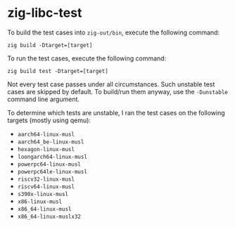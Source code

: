 # zig-libc-test

To build the test cases into `zig-out/bin`, execute the following command:

```
zig build -Dtarget=[target]
```

To run the test cases, execute the following command:

```
zig build test -Dtarget=[target]
```

Not every test case passes under all circumstances. Such unstable test cases are skipped by default. To build/run them anyway, use the `-Dunstable` command line argument.

To determine which tests are unstable, I ran the test cases on the following targets (mostly using qemu):

- `aarch64-linux-musl`
- `aarch64_be-linux-musl`
- `hexagon-linux-musl`
- `loongarch64-linux-musl`
- `powerpc64-linux-musl`
- `powerpc64le-linux-musl`
- `riscv32-linux-musl`
- `riscv64-linux-musl`
- `s390x-linux-musl`
- `x86-linux-musl`
- `x86_64-linux-musl`
- `x86_64-linux-muslx32`
